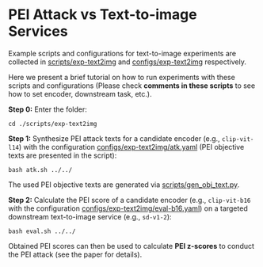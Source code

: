 # PEI Attack vs Text-to-image Services

Example scripts and configurations for text-to-image experiments are collected in [scripts/exp-text2img](../scripts/exp-text2img) and [configs/exp-text2img](../configs/exp-text2img) respectively.

Here we present a brief tutorial on how to run experiments with these scripts and configurations (Please check **comments in these scripts** to see how to set encoder, downstream task, etc.).

**Step 0:** Enter the folder:

```
cd ./scripts/exp-text2img
```

**Step 1:** Synthesize PEI attack texts for a candidate encoder (e.g., `clip-vit-l14`) with the configuration [configs/exp-text2img/atk.yaml](../configs/exp-text2img/atk.yaml) (PEI objective texts are presented in the script):

```
bash atk.sh ../../
```

The used PEI objective texts are generated via [scripts/gen_obj_text.py](../scripts/gen_obj_text.py).

**Step 2:** Calculate the PEI score of a candidate encoder (e.g., `clip-vit-b16` with the configuration [configs/exp-text2img/eval-b16.yaml](../configs/exp-text2img/eval-b16.yaml)) on a targeted downstream text-to-image service (e.g., `sd-v1-2`):

```
bash eval.sh ../../
```

Obtained PEI scores can then be used to calculate **PEI z-scores** to conduct the PEI attack (see the paper for details).
